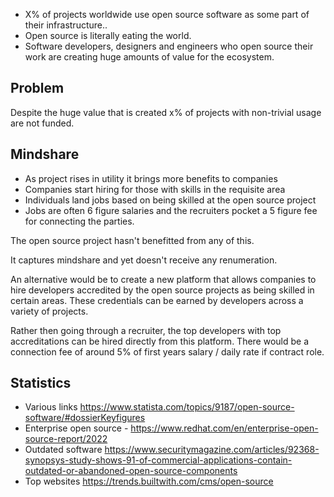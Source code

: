 - X% of projects worldwide use open source software as some part of their infrastructure..
- Open source is literally eating the world.
- Software developers, designers and engineers who open source their work are creating huge amounts of value for the ecosystem.

## Problem

Despite the huge value that is created x% of projects with non-trivial usage are not funded.

## Mindshare

- As project rises in utility it brings more benefits to companies
- Companies start hiring for those with skills in the requisite area
- Individuals land jobs based on being skilled at the open source project
- Jobs are often 6 figure salaries and the recruiters pocket a 5 figure fee for connecting the parties.

The open source project hasn't benefitted from any of this.

It captures mindshare and yet doesn't receive any renumeration.

An alternative would be to create a new platform that allows companies to hire developers accredited by the open source projects as being skilled in certain areas. These credentials can be earned by developers across a variety of projects.

Rather then going through a recruiter, the top developers with top accreditations can be hired directly from this platform. There would be a connection fee of around 5% of first years salary / daily rate if contract role.

## Statistics

- Various links https://www.statista.com/topics/9187/open-source-software/#dossierKeyfigures
- Enterprise open source - https://www.redhat.com/en/enterprise-open-source-report/2022
- Outdated software https://www.securitymagazine.com/articles/92368-synopsys-study-shows-91-of-commercial-applications-contain-outdated-or-abandoned-open-source-components
- Top websites https://trends.builtwith.com/cms/open-source
